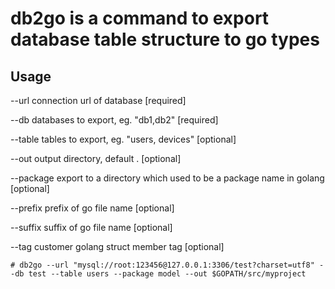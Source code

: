 # db2go is a command to export database table structure to go types 

## Usage

--url       connection url of database [required]

--db        databases to export, eg. "db1,db2" [required]

--table     tables to export, eg. "users, devices" [optional]

--out       output directory, default . [optional]

--package   export to a directory which used to be a package name in golang [optional]

--prefix    prefix of go file name [optional]

--suffix    suffix of go file name [optional]

--tag       customer golang struct member tag [optional] 

```shell script
# db2go --url "mysql://root:123456@127.0.0.1:3306/test?charset=utf8" --db test --table users --package model --out $GOPATH/src/myproject
```
